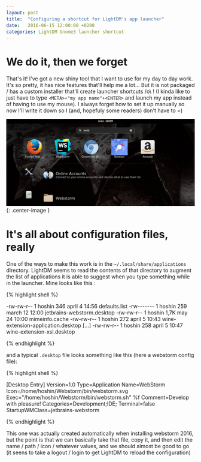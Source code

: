```yaml
---
layout: post
title:  "Configuring a shortcut for LightDM's app launcher"
date:   2016-06-15 12:00:00 +0200
categories: LightDM Gnome3 launcher shortcut
---
```


# We do it, then we forget

That's it! I've got a new shiny tool that I want to use for my day to day work. It's so pretty, it has nice features that'll help me a lot... 
But it is not packaged / has a custom installer that'll create launcher shortcuts /o\ ! (I kinda like to just have to type
 `<META>+"my app name"+<ENTER>` and launch my app instead of having to use my mouse). I always forget how to set it up manually so now I'll 
 write it down so I (and, hopefuly some readers) don't have to =)

 ![Ooooh! Shiny!](/images/shiny.png){: .center-image }


<!-- more -->

# It's all about configuration files, really

One of the ways to make this work is in the `~/.local/share/applications` directory. LightDM seems to read the contents of
 that directory to augment the list of applications it is able to suggest when you type something while in the launcher. Mine looks like this :
 
{% highlight shell %}

-rw-rw-r-- 1 hoshin  346 april  4  14:56 defaults.list
-rw------- 1 hoshin  259 march  12 12:00 jetbrains-webstorm.desktop
-rw-rw-r-- 1 hoshin 1,7K may    24 10:00 mimeinfo.cache
-rw-rw-r-- 1 hoshin  272 april  5  10:43 wine-extension-application.desktop
[...]
-rw-rw-r-- 1 hoshin  258 april  5  10:47 wine-extension-xsl.desktop

{% endhighlight %}


and a typical `.desktop` file looks something like this (here a webstorm config file): 


{% highlight shell %}

[Desktop Entry]
Version=1.0
Type=Application
Name=WebStorm
Icon=/home/hoshin/Webstorm/bin/webstorm.svg
Exec="/home/hoshin/Webstorm/bin/webstorm.sh" %f
Comment=Develop with pleasure!
Categories=Development;IDE;
Terminal=false
StartupWMClass=jetbrains-webstorm

{% endhighlight %}

This one was actually created automatically when installing webstorm 2016, but the point is that we can basically take that file,
copy it, and then edit the name / path / icon / whatever values, and we should almost be good to go 
(it seens to take a logout / login to get LightDM to reload the configuration)

